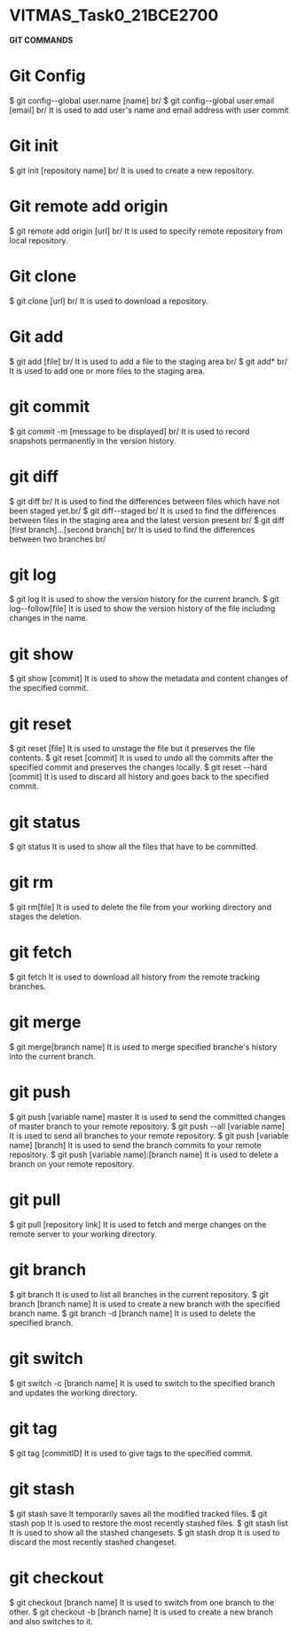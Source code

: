 # VITMAS_Task0_21BCE2700

**GIT COMMANDS**

# Git Config
$ git config--global user.name [name] br/
$ git config--global user.email [email] br/
It is used to add user's name and email address with user commit

# Git init
$ git init [repository name] br/
It is used to create a new repository.

# Git remote add origin
$ git remote add origin [url] br/
It is used to specify remote repository from local repository.

# Git clone 
$ git clone [url] br/
It is used to download a repository.

# Git add
$ git add [file] br/
It is used to add a file to the staging area br/
$ git add* br/
It is used to add one or more files to the staging area.

# git commit
$ git commit -m [message to be displayed] br/
It is used to record snapshots permanently in the version history.

# git diff
$ git diff br/
It is used to find the differences between files which have not been staged yet.br/
$ git diff--staged br/
It is used to find the differences between files in the staging area and the latest version present br/
$ git diff [first branch]...[second branch] br/
It is used to find the differences between two branches br/

# git log
$ git log
It is used to show the version history for the current branch.
$ git log--follow[file]
It is used to show the version history of the file including changes in the name.

# git show
$ git show [commit]
It is used to show the metadata and content changes of the specified commit.

# git reset
$ git reset [file]
It is used to unstage the file but it preserves the file contents.
$ git reset [commit]
It is used to undo all the commits after the specified commit and preserves the changes locally.
$ git reset --hard [commit]
It is used to discard all history and goes back to the specified commit.

# git status
$ git status
It is used to show all the files that have to be committed.

# git rm
$ git rm[file]
It is used to delete the file from your working directory and stages the deletion.

# git fetch
$ git fetch
It is used to download all history from the remote tracking branches.

# git merge
$ git merge[branch name]
It is used to merge specified branche's history into the current branch.

# git push
$ git push [variable name] master
It is used to send the committed changes of master branch to your remote repository.
$ git push --all [variable name]
It is used to send all branches to your remote repository.
$ git push [variable name] [branch]
It is used to send the branch commits to your remote repository.
$ git push [variable name]:[branch name]
It is used to delete a branch on your remote repository.

# git pull
$ git pull [repository link]
It is used to fetch and merge changes on the remote server to your working directory.

# git branch
$ git branch
It is used to list all branches in the current repository.
$ git branch [branch name]
It is used to create a new branch with the specified branch name.
$ git branch -d [branch name]
It is used to delete the specified branch.

# git switch
$ git switch -c [branch name]
It is used to switch to the specified branch and updates the working directory.

# git tag
$ git tag [commitID]
It is used to give tags to the specified commit.

# git stash
$ git stash save
It temporarily saves all the modified tracked files.
$ git stash pop
It is used to restore the most recently stashed files.
$ git stash list
It is used to show all the stashed changesets.
$ git stash drop
It is used to discard the most recently stashed changeset.

# git checkout
$ git checkout [branch name]
It is used to switch from one branch to the other.
$ git checkout -b [branch name]
It is used to create a new branch and also switches to it.
